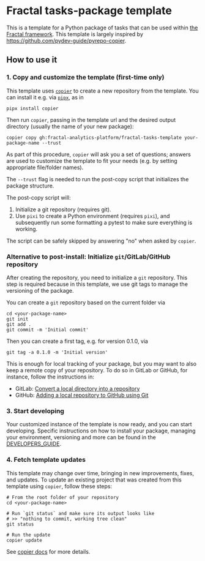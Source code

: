 # Fractal tasks-package template

This is a template for a Python package of tasks that can be used within [the
Fractal framework](https://fractal-analytics-platform.github.io/). This
template is largely inspired by https://github.com/pydev-guide/pyrepo-copier.

## How to use it

### 1. Copy and customize the template (first-time only)

This template uses [`copier`](https://copier.readthedocs.io) to create a new
repository from the template. You can install it e.g. via
[`pipx`](https://pypa.github.io/pipx), as in
```console
pipx install copier
```

Then run `copier`, passing in the template url and the desired
output directory (usually the name of your new package):
```console
copier copy gh:fractal-analytics-platform/fractal-tasks-template your-package-name --trust
```

As part of this procedure, `copier` will ask you a set of questions; answers
are used to customize the template to fit your needs (e.g. by setting
appropriate file/folder names).

The `--trust` flag is needed to run the post-copy script that initializes
the package structure.

The post-copy script will:
1. Initialize a git repository (requires git).
2. Use `pixi` to create a Python environment (requires `pixi`), and subsequently run some formatting a pytest
   to make sure everything is working.

The script can be safely skipped by answering "no" when asked by `copier`.

### Alternative to post-install: Initialize `git`/GitLab/GitHub repository

After creating the repository, you need to initialize a `git` repository.
This step is required because in this template, we use git tags to manage the versioning of the package.

You can create a `git` repository based on the current folder via
```console
cd <your-package-name>
git init
git add .
git commit -m 'Initial commit'
```
Then you can create a first tag, e.g. for version 0.1.0, via
```console
git tag -a 0.1.0 -m 'Initial version'
```

This is enough for local tracking of your package, but you may want to also keep a remote copy of your repository. To do so in GitLab or GitHub, for instance, follow the instructions in:
* GitLab: [Convert a local directory into a repository](https://docs.gitlab.com/ee/gitlab-basics/start-using-git.html#convert-a-local-directory-into-a-repository)
* GitHub: [Adding a local repository to GitHub using Git](https://docs.github.com/en/migrations/importing-source-code/using-the-command-line-to-import-source-code/adding-locally-hosted-code-to-github#adding-a-local-repository-to-github-using-git)

### 3. Start developing

Your customized instance of the template is now ready, and you can start
developing. Specific instructions on how to install your package, managing your environment, versioning and more can be found in the [DEVELOPERS_GUIDE](https://github.com/fractal-analytics-platform/fractal-tasks-template/blob/main/DEVELOPERS_GUIDE.md).

### 4. Fetch template updates

This template may change over time, bringing in new improvements, fixes, and
updates. To update an existing project that was created from this template
using `copier`, follow these steps:
```console
# From the root folder of your repository
cd <your-package-name>

# Run `git status` and make sure its output looks like
# >> "nothing to commit, working tree clean"
git status

# Run the update
copier update
```
See [copier docs](https://copier.readthedocs.io/en/stable/updating) for more
details.

